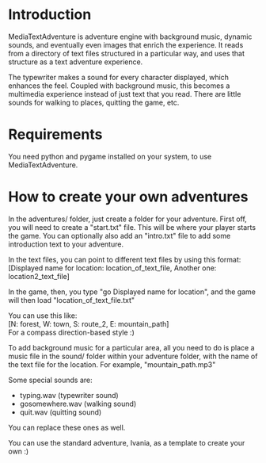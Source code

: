 # Introduction

MediaTextAdventure is adventure engine with background music, dynamic sounds, and eventually even images that enrich the experience.
It reads from a directory of text files structured in a particular way, and uses that structure as a text adventure experience.

The typewriter makes a sound for every character displayed, which enhances the feel. Coupled with background music, this becomes a multimedia experience instead of just text that you read. There are little sounds for walking to places, quitting the game, etc.

# Requirements
You need python and pygame installed on your system, to use MediaTextAdventure.

# How to create your own adventures
In the adventures/ folder, just create a folder for your adventure.
First off, you will need to create a "start.txt" file. This will be where your player starts the game.
You can optionally also add an "intro.txt" file to add some introduction text to your adventure.

In the text files, you can point to different text files by using this format:  
\[Displayed name for location: location_of_text_file, Another one: location2_text_file\]

In the game, then, you type "go Displayed name for location", and the game will then load "location_of_text_file.txt"

You can use this like:  
\[N: forest, W: town, S: route_2, E: mountain_path]  
For a compass direction-based style :)

To add background music for a particular area, all you need to do is place a music file in the sound/ folder within your adventure folder, with the name of the text file for the location. For example, "mountain_path.mp3"

Some special sounds are:
- typing.wav (typewriter sound)
- gosomewhere.wav (walking sound)
- quit.wav (quitting sound)

You can replace these ones as well.

You can use the standard adventure, Ivania, as a template to create your own :)
